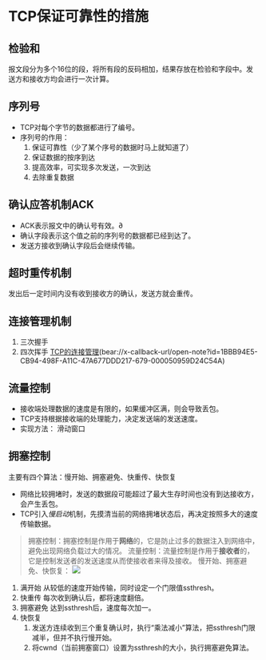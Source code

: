 # TCP保证可靠性的措施

## 检验和
报文段分为多个16位的段，将所有段的反码相加，结果存放在检验和字段中。发送方和接收方均会进行一次计算。

## 序列号
* TCP对每个字节的数据都进行了编号。
* 序列号的作用：
	1. 保证可靠性（少了某个序号的数据时马上就知道了）
	2. 保证数据的按序到达
	3. 提高效率，可实现多次发送，一次到达
	4. 去除重复数据

## 确认应答机制ACK
* ACK表示报文中的确认号有效。∂
* 确认字段表示这个值之前的序列号的数据都已经到达了。
* 发送方接收到确认字段后会继续传输。

## 超时重传机制
发出后一定时间内没有收到接收方的确认，发送方就会重传。

## 连接管理机制
1. 三次握手
2. 四次挥手
[TCP的连接管理]()(bear://x-callback-url/open-note?id=1BBB94E5-CB94-498F-A11C-47A677DDD217-679-000050959D24C54A)

## 流量控制

* 接收端处理数据的速度是有限的，如果缓冲区满，则会导致丢包。
* TCP支持根据接收端的处理能力，决定发送端的发送速度。
* 实现方法： 滑动窗口

## 拥塞控制
主要有四个算法：慢开始、拥塞避免、快重传、快恢复
* 网络比较拥堵时，发送的数据段可能超过了最大生存时间也没有到达接收方，会产生丢包。
* TCP引入*慢启动*机制，先摸清当前的网络拥堵状态后，再决定按照多大的速度传输数据。
> 拥塞控制：拥塞控制是作用于**网络**的，它是防止过多的数据注入到网络中，避免出现网络负载过大的情况。
> 流量控制：流量控制是作用于**接收者**的，它是控制发送者的发送速度从而使接收者来得及接收。
慢开始、拥塞避免、快恢复：
![][image-1]
1. 满开始
	从较低的速度开始传输，同时设定一个门限值ssthresh。
2. 快重传
	每次收到确认后，都将速度翻倍。
3. 拥塞避免
	达到ssthresh后，速度每次加一。
4. 快恢复
	1. 发送方连续收到三个重复确认时，执行“乘法减小”算法，把ssthresh门限减半，但并不执行慢开始。
	2. 将cwnd（当前拥塞窗口）设置为ssthresh的大小，执行拥塞避免算法。



[image-1]:	https://raw.githubusercontent.com/zhangpengnian/ImageRepository/master/img/20191005020605.png